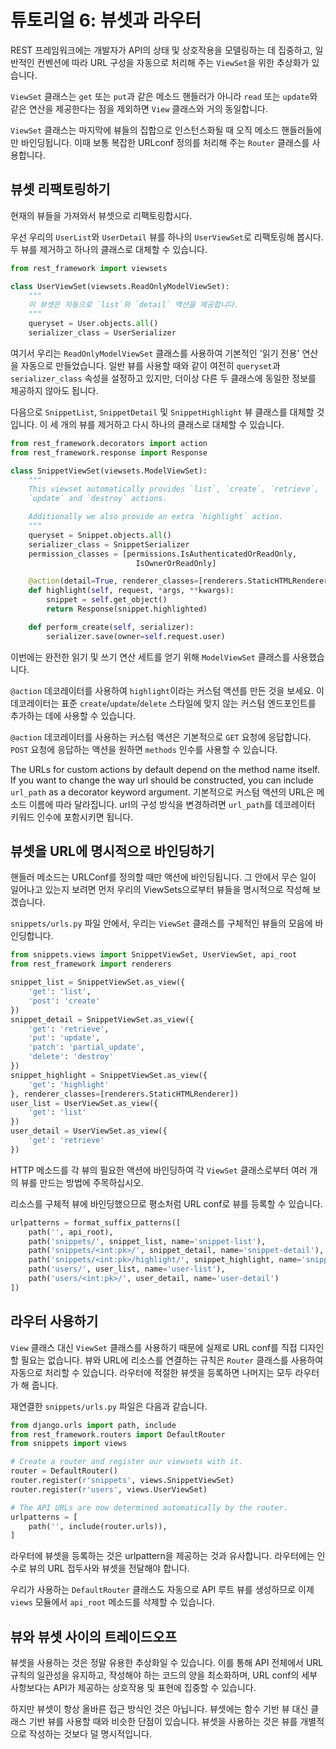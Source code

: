 # 튜토리얼 6: 뷰셋과 라우터

REST 프레임워크에는 개발자가 API의 상태 및 상호작용을 모델링하는 데 집중하고, 일반적인 컨벤션에 따라 URL 구성을 자동으로 처리해 주는 `ViewSet`을 위한 추상화가 있습니다.

`ViewSet` 클래스는 `get` 또는 `put`과 같은 메소드 핸들러가 아니라 `read` 또는 `update`와 같은 연산을 제공한다는 점을 제외하면 `View` 클래스와 거의 동일합니다.

`ViewSet` 클래스는 마지막에 뷰들의 집합으로 인스턴스화될 때 오직 메소드 핸들러들에만 바인딩됩니다. 이때 보통 복잡한 URLconf 정의를 처리해 주는 `Router` 클래스를 사용합니다.

## 뷰셋 리팩토링하기

현재의 뷰들을 가져와서 뷰셋으로 리팩토링합시다.

우선 우리의 `UserList`와 `UserDetail` 뷰를 하나의 `UserViewSet`로 리팩토링해 봅시다. 두 뷰를 제거하고 하나의 클래스로 대체할 수 있습니다.
```python
from rest_framework import viewsets

class UserViewSet(viewsets.ReadOnlyModelViewSet):
    """
    이 뷰셋은 자동으로 `list`와 `detail` 액션을 제공합니다.
    """
    queryset = User.objects.all()
    serializer_class = UserSerializer
```
여기서 우리는 `ReadOnlyModelViewSet` 클래스를 사용하여 기본적인 '읽기 전용' 연산을 자동으로 만들었습니다. 일반 뷰를 사용할 때와 같이 여전히 `queryset`과 `serializer_class` 속성을 설정하고 있지만, 더이상 다른 두 클래스에 동일한 정보를 제공하지 않아도 됩니다.

다음으로 `SnippetList`, `SnippetDetail` 및 `SnippetHighlight` 뷰 클래스를 대체할 것입니다. 이 세 개의 뷰를 제거하고 다시 하나의 클래스로 대체할 수 있습니다.
```python
from rest_framework.decorators import action
from rest_framework.response import Response

class SnippetViewSet(viewsets.ModelViewSet):
    """
    This viewset automatically provides `list`, `create`, `retrieve`,
    `update` and `destroy` actions.

    Additionally we also provide an extra `highlight` action.
    """
    queryset = Snippet.objects.all()
    serializer_class = SnippetSerializer
    permission_classes = [permissions.IsAuthenticatedOrReadOnly,
                            IsOwnerOrReadOnly]

    @action(detail=True, renderer_classes=[renderers.StaticHTMLRenderer])
    def highlight(self, request, *args, **kwargs):
        snippet = self.get_object()
        return Response(snippet.highlighted)

    def perform_create(self, serializer):
        serializer.save(owner=self.request.user)
```

이번에는 완전한 읽기 및 쓰기 연산 세트를 얻기 위해 `ModelViewSet` 클래스를 사용했습니다.

`@action` 데코레이터를 사용하여 `highlight`이라는 커스텀 액션를 만든 것을 보세요. 이 데코레이터는 표준 `create`/`update`/`delete` 스타일에 맞지 않는 커스텀 엔드포인트를 추가하는 데에 사용할 수 있습니다.

`@action` 데코레이터를 사용하는 커스텀 액션은 기본적으로 `GET` 요청에 응답합니다. `POST` 요청에 응답하는 액션을 원하면 `methods` 인수를 사용할 수 있습니다.

The URLs for custom actions by default depend on the method name itself. If you want to change the way url should be constructed, you can include `url_path` as a decorator keyword argument.
기본적으로 커스텀 액션의 URL은 메소드 이름에 따라 달라집니다. url의 구성 방식을 변경하려면 `url_path`를 데코레이터 키워드 인수에 포함시키면 됩니다.

## 뷰셋을 URL에 명시적으로 바인딩하기

핸들러 메소드는 URLConf를 정의할 때만 액션에 바인딩됩니다. 그 안에서 무슨 일이 일어나고 있는지 보려면 먼저 우리의 ViewSets으로부터 뷰들을 명시적으로 작성해 보겠습니다.

`snippets/urls.py` 파일 안에서, 우리는 `ViewSet` 클래스를 구체적인 뷰들의 모음에 바인딩합니다.
```python
from snippets.views import SnippetViewSet, UserViewSet, api_root
from rest_framework import renderers

snippet_list = SnippetViewSet.as_view({
    'get': 'list',
    'post': 'create'
})
snippet_detail = SnippetViewSet.as_view({
    'get': 'retrieve',
    'put': 'update',
    'patch': 'partial_update',
    'delete': 'destroy'
})
snippet_highlight = SnippetViewSet.as_view({
    'get': 'highlight'
}, renderer_classes=[renderers.StaticHTMLRenderer])
user_list = UserViewSet.as_view({
    'get': 'list'
})
user_detail = UserViewSet.as_view({
    'get': 'retrieve'
})
```

HTTP 메소드를 각 뷰의 필요한 액션에 바인딩하여 각 `ViewSet` 클래스로부터 여러 개의 뷰를 만드는 방법에 주목하십시오.

리소스를 구체적 뷰에 바인딩했으므로 평소처럼 URL conf로 뷰를 등록할 수 있습니다.
```python
urlpatterns = format_suffix_patterns([
    path('', api_root),
    path('snippets/', snippet_list, name='snippet-list'),
    path('snippets/<int:pk>/', snippet_detail, name='snippet-detail'),
    path('snippets/<int:pk>/highlight/', snippet_highlight, name='snippet-highlight'),
    path('users/', user_list, name='user-list'),
    path('users/<int:pk>/', user_detail, name='user-detail')
])
```
## 라우터 사용하기

`View` 클래스 대신 `ViewSet` 클래스를 사용하기 때문에 실제로 URL conf를 직접 디자인할 필요는 없습니다. 뷰와 URL에 리소스를 연결하는 규칙은 `Router` 클래스를 사용하여 자동으로 처리할 수 ​​있습니다. 라우터에 적절한 뷰셋을 등록하면 나머지는 모두 라우터가 해 줍니다.

재연결한 `snippets/urls.py` 파일은 다음과 같습니다.
```python
from django.urls import path, include
from rest_framework.routers import DefaultRouter
from snippets import views

# Create a router and register our viewsets with it.
router = DefaultRouter()
router.register(r'snippets', views.SnippetViewSet)
router.register(r'users', views.UserViewSet)

# The API URLs are now determined automatically by the router.
urlpatterns = [
    path('', include(router.urls)),
]
```
라우터에 뷰셋을 등록하는 것은 urlpattern을 제공하는 것과 유사합니다. 라우터에는 인수로 뷰의 URL 접두사와 뷰셋을 전달해야 합니다.

우리가 사용하는 `DefaultRouter` 클래스도 자동으로 API 루트 뷰를 생성하므로 이제 `views` 모듈에서 `api_root` 메소드를 삭제할 수 있습니다.

## 뷰와 뷰셋 사이의 트레이드오프

뷰셋을 사용하는 것은 정말 유용한 추상화일 수 있습니다. 이를 통해 API 전체에서 URL 규칙의 일관성을 유지하고, 작성해야 하는 코드의 양을 최소화하며, URL conf의 세부 사항보다는 API가 제공하는 상호작용 및 표현에 집중할 수 있습니다.

하지만 뷰셋이 항상 올바른 접근 방식인 것은 아닙니다. 뷰셋에는 함수 기반 뷰 대신 클래스 기반 뷰를 사용할 때와 비슷한 단점이 있습니다. 뷰셋을 사용하는 것은 뷰를 개별적으로 작성하는 것보다 덜 명시적입니다.
